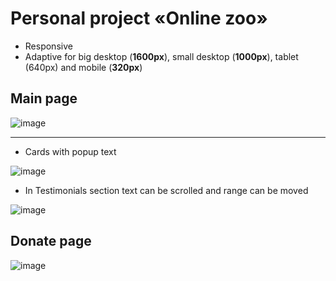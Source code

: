 # Personal project «Online zoo»

* Responsive
* Adaptive for big desktop (**1600px**), small desktop (**1000px**), tablet (640px) and mobile (**320px**)

## Main page
![image](https://user-images.githubusercontent.com/79718282/221286437-55c21e6c-6cc5-4a1b-8671-5d39f33155b3.png)

----
* Cards with popup text

![image](https://user-images.githubusercontent.com/79718282/221287175-4afc7b6e-3a06-40c2-87bf-366ee9fbfcc5.png)

* In Testimonials section text can be scrolled and range can be moved

![image](https://user-images.githubusercontent.com/79718282/221288381-d577a446-94fa-40b1-84ad-cbb5c6244552.png)

## Donate page
![image](https://user-images.githubusercontent.com/79718282/221289467-82db0402-f72c-4cbf-8e01-f9b2817fcf49.png)
